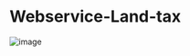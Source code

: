 # Webservice-Land-tax

![image](https://github.com/Rooniaz/Webservice-Land-tax/assets/135500783/5a275c7f-477d-438f-8cf2-8d05751919fa)
